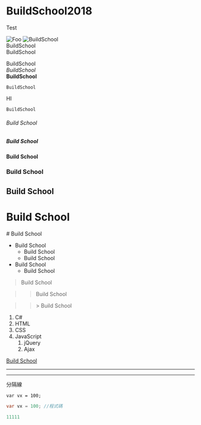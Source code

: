 # BuildSchool2018
Test

![Foo](https://dummyimage.com/200x200) 
![BuildSchool](https://dummyimage.com/200x200 "BuildSchool")  
BuildSchool  
BuildSchool

BuildSchool  
*BuildSchool*  
**BuildSchool**   

    BuildSchool

HI

    BuildSchool

###### Build School
##### Build School
#### Build School
### Build School
## Build School
# Build School

\# Build School

* Build School
    * Build School
    * Build School
* Build School
    * Build School

> Build School

>> Build School

>>\> Build School

1. C#
2. HTML
3. CSS
4. JavaScript
    1. jQuery
    2. Ajax

[Build School](http://buildschool.chu.edu.tw/bin/home.php)

---
***

分隔線

`
var vx = 100;
`

``` csharp
var vx = 100; //程式碼

11111
